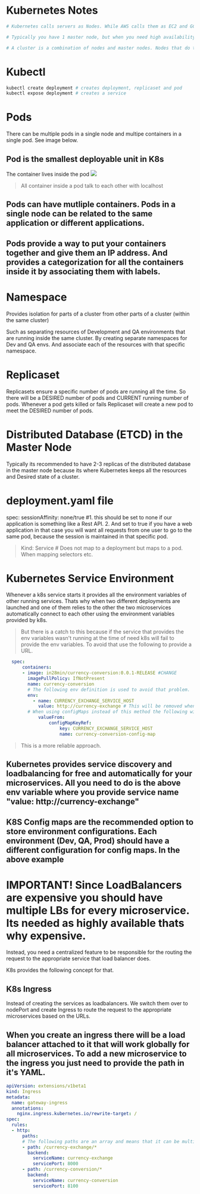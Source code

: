 # Kubernetes Notes

```sh 
# Kubernetes calls servers as Nodes. While AWS calls them as EC2 and GCP calls them Compute Engine and Azure calls them Virtual Servers.

# Typically you have 1 master node, but when you need high availability you create multiple master nodes. 

# A cluster is a combination of nodes and master nodes. Nodes that do the work are called worker nodes (or just nodes) and manager nodes are called master nodes.

```

# Kubectl
```sh 
kubectl create deployment # creates deployment, replicaset and pod
kubectl expose deployment # creates a service
```

# Pods
There can be multiple pods in a single node and multipe containers in a single pod. See image below.

## Pod is the smallest deployable unit in K8s
The container lives inside the pod
![](https://snipboard.io/OrZvpf.jpg)

> All container inside a pod talk to each other with localhost

## Pods can have mutliple containers. Pods in a single node can be related to the same application or different applications.

## Pods provide a way to put your containers together and give them an IP address. And provides a categorization for all the containers inside it by associating them with labels.

# Namespace 
Provides isolation for parts of a cluster from other parts of a cluster (within the same cluster)

Such as separating resources of Development and QA environments that are running inside the same cluster. By creating separate namespaces for Dev and QA envs. And associate each of the resources with that specific namespace.

# Replicaset
Replicasets ensure a specific number of pods are running all the time. So there will be a DESIRED number of pods and CURRENT running number of pods. Whenever a pod gets killed or fails Replicaset will create a new pod to meet the DESIRED number of pods.

# Distributed Database (ETCD) in the Master Node
Typically its recommended to have 2-3 replicas of the distributed database in the master node because its where Kubernetes keeps all the resources and Desired state of a cluster.

# deployment.yaml file
spec:
sessionAffinity: none/true #1. this should be set to none if our application is something like a Rest API. 2. And set to true if you have a web application in that case you will want all requests from one user to go to the same pod, because the session is maintained in that specific pod. 

> Kind: Service # Does not map to a deployment but maps to a pod. When mapping selectors etc.

# Kubernetes Service Environment
Whenever a k8s service starts it provides all the environment variables of other running services. Thats why when two different deployments are launched and one of them relies to the other the two microservices automatically connect to each other using the environment variables provided by k8s.

> But there is a catch to this because if the service that provides the env variables wasn't running at the time of need k8s will fail to provide the env variables. To avoid that use the following to provide a URL.

```YAML
  spec:
      containers:
      - image: in28min/currency-conversion:0.0.1-RELEASE #CHANGE
        imagePullPolicy: IfNotPresent
        name: currency-conversion
        # The following env definition is used to avoid that problem. 
        env:
          - name: CURRENCY_EXCHANGE_SERVICE_HOST
            value: http://currency-exchange # This will be removed when using configMaps.
        # When using configMaps instead of this method the following will be used instead of the value: http://currency-exchange above
            valueFrom: 
                configMapKeyRef:
                    key: CURRENCY_EXCHANGE_SERVICE_HOST
                    name: currency-conversion-config-map
```

> This is a more reliable approach.

## Kubernetes provides service discovery and loadbalancing for free and automatically for your microservices. All you need to do is the above env variable where you provide service name "value: http://currency-exchange"

## K8S Config maps are the recommended option to store environment configurations. Each environment (Dev, QA, Prod) should have a different configuration for config maps. In the above example 

# IMPORTANT! Since LoadBalancers are expensive you should have multiple LBs for every microservice. Its needed as highly available thats why expensive. 

Instead, you need a centralized feature to be responsible for the routing the request to the appropriate service that load balancer does.

K8s provides the following concept for that.

## K8s Ingress
Instead of creating the services as loadbalancers. We switch them over to nodePort and create Ingress to route the request to the appropriate microservices based on the URLs.

## When you create an ingress there will be a load balancer attached to it that will work globally for all microservices. To add a new microservice to the ingress you just need to provide the path in it's YAML.

```YAML
apiVersion: extensions/v1beta1
kind: Ingress
metadata:
  name: gateway-ingress
  annotations:
    nginx.ingress.kubernetes.io/rewrite-target: /
spec:
  rules:
  - http:
      paths:
      # The following paths are an array and means that it can be multiple microservices. 
      - path: /currency-exchange/*
        backend:
          serviceName: currency-exchange
          servicePort: 8000          
      - path: /currency-conversion/*
        backend:
          serviceName: currency-conversion
          servicePort: 8100
```